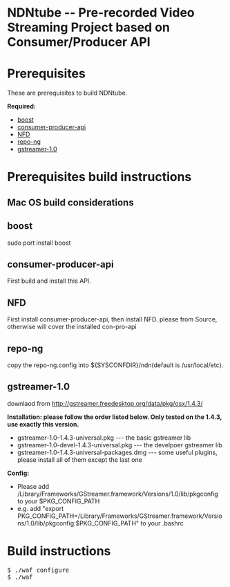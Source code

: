 NDNtube -- Pre-recorded Video Streaming Project based on Consumer/Producer API
==

Prerequisites
==
These are prerequisites to build NDNtube.

**Required:**
* [boost](http://www.boost.org/)
* [consumer-producer-api](https://github.com/iliamo/Consumer-Producer-API)
* [NFD](https://github.com/named-data/NFD.git)
* [repo-ng](https://github.com/named-data/repo-ng.git)
* [gstreamer-1.0](http://gstreamer.freedesktop.org/data/pkg/osx/1.4.3/)

Prerequisites build instructions
==

Mac OS build considerations
-

boost
--
sudo port install boost

consumer-producer-api
--
First build and install this API.

NFD
--
First install consumer-producer-api, then install NFD. please from Source, otherwise will cover the installed con-pro-api

repo-ng
--
copy the repo-ng.config into ${SYSCONFDIR}/ndn(default is /usr/local/etc).

gstreamer-1.0
--
downlaod from http://gstreamer.freedesktop.org/data/pkg/osx/1.4.3/

**Installation: please follow the order listed below. Only tested on the 1.4.3, use exactly this version.**
* gstreamer-1.0-1.4.3-universal.pkg  --- the basic gstreamer lib
* gstreamer-1.0-devel-1.4.3-universal.pkg  --- the develpoer gstreamer lib
* gstreamer-1.0-1.4.3-universal-packages.dmg --- some useful plugins, please install all of them except the last one

**Config:**
* Please add /Library/Frameworks/GStreamer.framework/Versions/1.0/lib/pkgconfig to your $PKG_CONFIG_PATH
* e.g. add "export PKG_CONFIG_PATH=/Library/Frameworks/GStreamer.framework/Versions/1.0/lib/pkgconfig:$PKG_CONFIG_PATH" to your .bashrc

Build instructions
==
<pre>
$ ./waf configure
$ ./waf
</pre>
